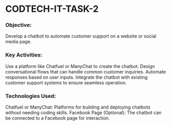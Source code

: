 # CODTECH-IT-TASK-2

### Objective:
Develop a chatbot to automate customer support on a website or social media page.
### Key Activities:
Use a platform like Chatfuel or ManyChat to create the chatbot.
Design conversational flows that can handle common customer inquiries.
Automate responses based on user inputs.
Integrate the chatbot with existing customer support systems to ensure seamless operation.
### Technologies Used:
Chatfuel or ManyChat: Platforms for building and deploying chatbots without needing coding skills.
Facebook Page (Optional): The chatbot can be connected to a Facebook page for interaction.
